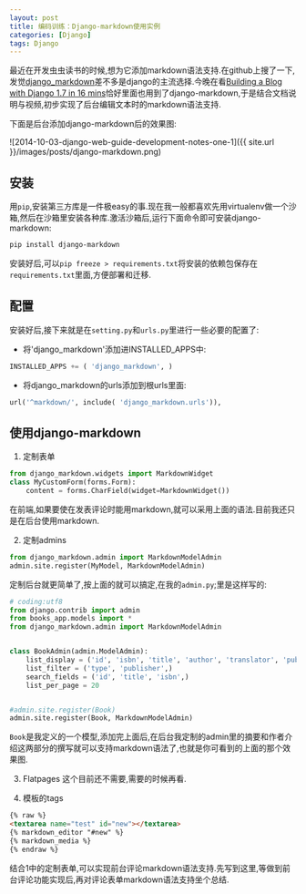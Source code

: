 ```yaml
---
layout: post
title: 编码训练：Django-markdown使用实例
categories: [Django]
tags: Django
---
```


最近在开发虫虫读书的时候,想为它添加markdown语法支持.在github上搜了一下,发觉[django_markdown](https://github.com/klen/django_markdown)差不多是django的主流选择.今晚在看[Building a Blog with Django 1.7 in 16 mins](http://www.youtube.com/watch?v=7rgph8en0Jc)恰好里面也用到了django-markdown,于是结合文档说明与视频,初步实现了后台编辑文本时的markdown语法支持.

下面是后台添加django-markdown后的效果图:

![2014-10-03-django-web-guide-development-notes-one-1]({{ site.url }}/images/posts/django-markdown.png)

## 安装

用`pip`,安装第三方库是一件极easy的事.现在我一般都喜欢先用virtualenv做一个沙箱,然后在沙箱里安装各种库.激活沙箱后,运行下面命令即可安装django-markdown:

```sh
pip install django-markdown
```

安装好后,可以`pip freeze > requirements.txt`将安装的依赖包保存在`requirements.txt`里面,方便部署和迁移.

## 配置

安装好后,接下来就是在`setting.py`和`urls.py`里进行一些必要的配置了:

- 将'django_markdown'添加进INSTALLED_APPS中:

```python
INSTALLED_APPS += ( 'django_markdown', )
```

- 将django_markdown的urls添加到根urls里面:

```python
url('^markdown/', include( 'django_markdown.urls')),
```

## 使用django-markdown

1. 定制表单

```python
from django_markdown.widgets import MarkdownWidget
class MyCustomForm(forms.Form):
    content = forms.CharField(widget=MarkdownWidget())
```
在前端,如果要使在发表评论时能用markdown,就可以采用上面的语法.目前我还只是在后台使用markdown.

2. 定制admins

```python
from django_markdown.admin import MarkdownModelAdmin
admin.site.register(MyModel, MarkdownModelAdmin)
```
定制后台就更简单了,按上面的就可以搞定,在我的`admin.py`;里是这样写的:

```python
# coding:utf8
from django.contrib import admin
from books_app.models import *
from django_markdown.admin import MarkdownModelAdmin


class BookAdmin(admin.ModelAdmin):
    list_display = ('id', 'isbn', 'title', 'author', 'translator', 'publisher', 'type',)
    list_filter = ('type', 'publisher',)
    search_fields = ('id', 'title', 'isbn',)
    list_per_page = 20


#admin.site.register(Book)
admin.site.register(Book, MarkdownModelAdmin)
```
`Book`是我定义的一个模型,添加完上面后,在后台我定制的admin里的摘要和作者介绍这两部分的撰写就可以支持markdown语法了,也就是你可看到的上面的那个效果图.

3. Flatpages
这个目前还不需要,需要的时候再看.

4. 模板的tags

```html
{% raw %}
<textarea name="test" id="new"></textarea>
{% markdown_editor "#new" %}
{% markdown_media %}
{% endraw %}
```
结合1中的定制表单,可以实现前台评论markdown语法支持.先写到这里,等做到前台评论功能实现后,再对评论表单markdown语法支持坐个总结.
